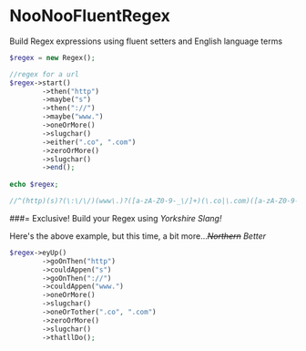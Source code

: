 NooNooFluentRegex
=================

Build Regex expressions using fluent setters and English language terms

```php
$regex = new Regex();

//regex for a url
$regex->start()
		->then("http")
		->maybe("s")
		->then("://")
		->maybe("www.")
		->oneOrMore()
		->slugchar()
		->either(".co", ".com")
		->zeroOrMore()
		->slugchar()
		->end();
		
echo $regex;

//^(http)(s)?(\:\/\/)(www\.)?([a-zA-Z0-9-_\/]+)(\.co|\.com)([a-zA-Z0-9-_\/]*)$
```

###= Exclusive! Build your Regex using _Yorkshire Slang!_

Here's the above example, but this time, a bit more..._~~Northern~~ Better_

```php
$regex->eyUp()
		->goOnThen("http")
		->couldAppen("s")
		->goOnThen("://")
		->couldAppen("www.")
		->oneOrMore()
		->slugchar()
		->oneOrTother(".co", ".com")
		->zeroOrMore()
		->slugchar()
		->thatllDo();
```
